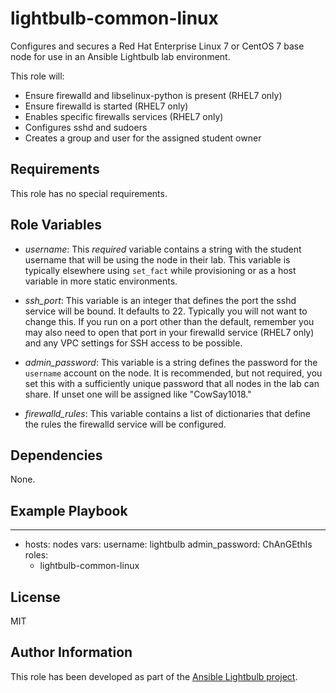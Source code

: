 lightbulb-common-linux
=========

Configures and secures a Red Hat Enterprise Linux 7 or CentOS 7 base node for use in an Ansible Lightbulb lab environment.

This role will:

* Ensure firewalld and libselinux-python is present (RHEL7 only)
* Ensure firewalld is started (RHEL7 only)
* Enables specific firewalls services (RHEL7 only)
* Configures sshd and sudoers
* Creates a group and user for the assigned student owner

Requirements
------------

This role has no special requirements.

Role Variables
--------------

* *username*: This *required* variable contains a string with the student username that will be using the node in their lab. This variable is typically elsewhere using `set_fact` while provisioning or as a host variable in more static environments.

* *ssh_port*: This variable is an integer that defines the port the sshd service will be bound. It defaults to 22. Typically you will not want to change this. If you run on a port other than the default, remember you may also need to open that port in your firewalld service (RHEL7 only) and any VPC settings for SSH access to be possible.

* *admin_password*: This variable is a string defines the password for the `username` account on the node. It is recommended, but not required, you set this with a sufficiently unique password that all nodes in the lab can share. If unset one will be assigned like "CowSay1018."

* *firewalld_rules*: This variable contains a list of dictionaries that define the rules the firewalld service will be configured.

Dependencies
------------

None.

Example Playbook
----------------

  ---
  - hosts: nodes
    vars:
      username: lightbulb
      admin_password: ChAnGEthIs
    roles:
      - lightbulb-common-linux

License
-------

MIT

Author Information
------------------

This role has been developed as part of the [Ansible Lightbulb project](https://github.com/ansible/lightbulb).
